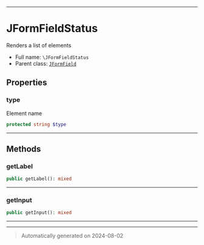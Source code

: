 ***

# JFormFieldStatus

Renders a list of elements



* Full name: `\JFormFieldStatus`
* Parent class: [`JFormField`](./JFormField.md)



## Properties


### type

Element name

```php
protected string $type
```






***

## Methods


### getLabel



```php
public getLabel(): mixed
```












***

### getInput



```php
public getInput(): mixed
```












***


***
> Automatically generated on 2024-08-02
